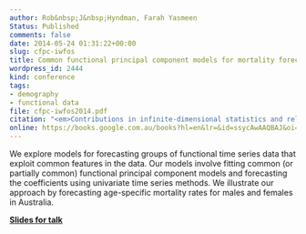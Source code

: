 ```yaml
---
author: Rob&nbsp;J&nbsp;Hyndman, Farah Yasmeen
Status: Published
comments: false
date: 2014-05-24 01:31:22+00:00
slug: cfpc-iwfos
title: Common functional principal component models for mortality forecasting
wordpress_id: 2444
kind: conference
tags:
- demography
- functional data
file: cfpc-iwfos2014.pdf
citation: "<em>Contributions in infinite-dimensional statistics and related topics</em>, Chapter 29, pages 161-166"
online: https://books.google.com.au/books?hl=en&lr=&id=ssycAwAAQBAJ&oi=fnd&pg=PA161&dq=Common+functional+principal+component+models+for+mortality+forecasting&ots=-A9VtfkUct&sig=ClzDtZMdzQ6xC8IxyCjrYYZJMtQ&redir_esc=y#v=onepage&q=Common%20functional%20principal%20component%20models%20for%20mortality%20forecasting&f=false
---
```




 We explore models for forecasting groups of functional time series data that exploit common features in the data. Our models involve fitting common (or partially common) functional principal component models and forecasting the coefficients using univariate time series methods. We illustrate our approach by forecasting age-specific mortality rates for males and females in Australia.


**[Slides for talk](https://robjhyndman.com/talks/IWFOS-Hyndman.pdf)**
